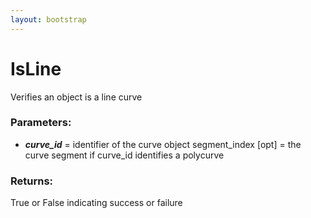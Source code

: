 ```yaml
---
layout: bootstrap
---
```


# IsLine

Verifies an object is a line curve
          

### Parameters:

- ***curve_id*** = identifier of the curve object
segment_index [opt] = the curve segment if curve_id identifies a polycurve
        

### Returns:


True or False indicating success or failure
        


